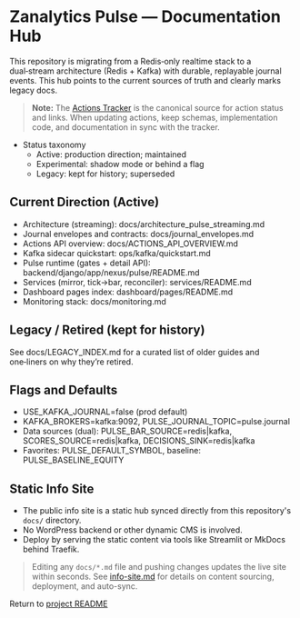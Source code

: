 Zanalytics Pulse — Documentation Hub
===================================

This repository is migrating from a Redis‑only realtime stack to a dual‑stream
architecture (Redis + Kafka) with durable, replayable journal events. This hub
points to the current sources of truth and clearly marks legacy docs.

> **Note:** The [Actions Tracker](actions-tracker.md) is the canonical source for action status and links. When updating actions, keep schemas, implementation code, and documentation in sync with the tracker.

- Status taxonomy
  - Active: production direction; maintained
  - Experimental: shadow mode or behind a flag
  - Legacy: kept for history; superseded

Current Direction (Active)
--------------------------

- Architecture (streaming): docs/architecture_pulse_streaming.md
- Journal envelopes and contracts: docs/journal_envelopes.md
- Actions API overview: docs/ACTIONS_API_OVERVIEW.md
- Kafka sidecar quickstart: ops/kafka/quickstart.md
- Pulse runtime (gates + detail API): backend/django/app/nexus/pulse/README.md
- Services (mirror, tick→bar, reconciler): services/README.md
- Dashboard pages index: dashboard/pages/README.md
- Monitoring stack: docs/monitoring.md

Legacy / Retired (kept for history)
-----------------------------------

See docs/LEGACY_INDEX.md for a curated list of older guides and one‑liners on
why they’re retired.

Flags and Defaults
------------------

- USE_KAFKA_JOURNAL=false (prod default)
- KAFKA_BROKERS=kafka:9092, PULSE_JOURNAL_TOPIC=pulse.journal
- Data sources (dual): PULSE_BAR_SOURCE=redis|kafka, SCORES_SOURCE=redis|kafka, DECISIONS_SINK=redis|kafka
- Favorites: PULSE_DEFAULT_SYMBOL, baseline: PULSE_BASELINE_EQUITY


Static Info Site
----------------

- The public info site is a static hub synced directly from this repository's `docs/` directory.
- No WordPress backend or other dynamic CMS is involved.
- Deploy by serving the static content via tools like Streamlit or MkDocs behind Traefik.

> Editing any `docs/*.md` file and pushing changes updates the live site within seconds. See [info-site.md](info-site.md) for details on content sourcing, deployment, and auto-sync.

Return to [project README](../README.md)

